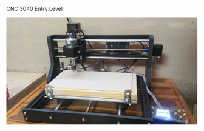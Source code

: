 CNC 3040 Entry Level


![image](https://github.com/universalbit-dev/CNC-Router/blob/main/CNC%20Router/cnc3040/cnc3040.jpg)
